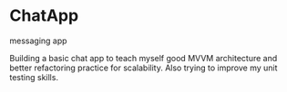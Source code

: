 # ChatApp
messaging app

Building a basic chat app to teach myself good MVVM architecture and better refactoring practice for scalability. Also trying to improve my unit testing skills.
